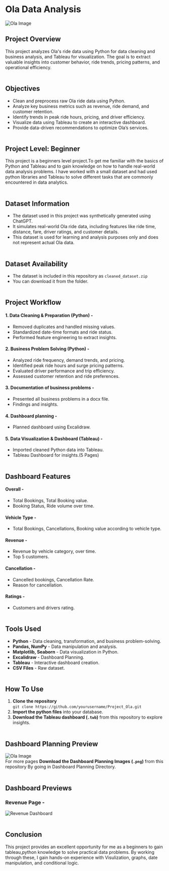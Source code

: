 
# Ola Data Analysis 

![Ola Image](https://github.com/user-attachments/assets/af6b715c-bd9b-45f1-be7c-ebdd0397f94e)

## Project Overview
This project analyzes Ola's ride data using Python for data cleaning and business analysis, and Tableau for visualization. The goal is to extract valuable insights into customer behavior, ride trends, pricing patterns, and operational efficiency. <br><br>

## Objectives
- Clean and preprocess raw Ola ride data using Python.
- Analyze key business metrics such as revenue, ride demand, and customer retention.
- Identify trends in peak ride hours, pricing, and driver efficiency.
- Visualize data using Tableau to create an interactive dashboard.
- Provide data-driven recommendations to optimize Ola’s services.
<br><br>


## Project Level: Beginner
This project is a beginners level project.To get me familiar with the basics of Python and Tableau and to gain knowledge on how to handle real-world data analysis problems. I have worked with a small dataset and had used python libraries and Tableau to solve different tasks that are commonly encountered in data analytics.<br><br>


## Dataset Information

- The dataset used in this project was synthetically generated using ChatGPT.
- It simulates real-world Ola ride data, including features like ride time, distance, fare, driver ratings, and customer details.
- This dataset is used for learning and analysis purposes only and does not represent actual Ola data.<br><br>

## Dataset Availability

- The dataset is included in this repository as `cleaned_dataset.zip`
- You can download it from the folder.<br><br>

## Project Workflow

#### 1. Data Cleaning & Preparation (Python) -<br>
- Removed duplicates and handled missing values.<br>
- Standardized date-time formats and ride status.<br>
- Performed feature engineering to extract insights.<br>

#### 2. Business Problem Solving (Python) -<br>
- Analyzed ride frequency, demand trends, and pricing.<br>
- Identified peak ride hours and surge pricing patterns.<br>
- Evaluated driver performance and trip efficiency.<br>
- Assessed customer retention and ride preferences.<br>

#### 3. Documentation of business problems -<br>
- Presented all business problems in a docx file.<br>
- Findings and insights.<br>

#### 4. Dashboard planning -<br>
- Planned dashboard using Excalidraw.<br>
  
#### 5. Data Visualization & Dashboard (Tableau) -<br>
- Imported cleaned Python data into Tableau.<br>
- Tableau Dashboard for insights.(5 Pages)<br><br>
  

## Dashboard Features 

#### **Overall** -<br>
- Total Bookings, Total Booking value.<br>
- Booking Status, Ride volume over time.<br>
#### **Vehicle Type** -<br>
- Total Bookings, Cancellations, Booking value according to vehicle type.<br>
#### **Revenue** -<br>
- Revenue by vehicle category, over time.
- Top 5 customers.<br>
#### **Cancellation** -<br>
- Cancelled bookings, Cancellation Rate.<br>
- Reason for cancellation.<br>
#### **Ratings** -<br>
- Customers and drivers rating.
 <br><br>


## Tools Used  

- **Python** - Data cleaning, transformation, and business problem-solving.
- **Pandas, NumPy** - Data manipulation and analysis.
- **Matplotlib, Seaborn** - Data visualization in Python.
- **Excalidraw** - Dashboard Planning.
- **Tableau** - Interactive dashboard creation.
- **CSV Files** - Raw dataset.<br><br>


## How To Use  

1. **Clone the repository**<br>
   ```git clone https://github.com/yourusername/Project_Ola.git```
2. **Import the python files** into your database.
3. **Download the Tableau dashboard (`.twb`)** from this repository to explore insights.
<br><br>


## Dashboard Planning Preview

![Ola Image](https://github.com/user-attachments/assets/857ba1d9-cf1b-4e54-8f3d-445a71719a26)<br>
For more pages **Download the Dashboard Planning Images (`.png`)** from this repository By going in Dashboard Planning Directory.<br><br> 


## Dashboard Previews

### Revenue Page -
![Revenue Dashboard](https://github.com/user-attachments/assets/87eb802b-b637-414f-b7fe-925f079fc80e)<br><br>


## Conclusion
This project provides an excellent opportunity for me as a beginners to gain tableau,python knowledge to solve practical data problems. By working through these, I gain hands-on experience with Visulization, graphs, date manipulation, and conditional logic.


